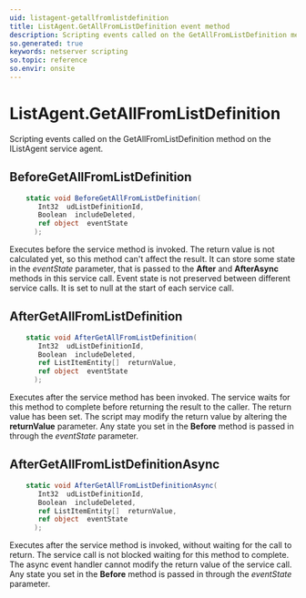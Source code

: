 ```yaml
---
uid: listagent-getallfromlistdefinition
title: ListAgent.GetAllFromListDefinition event method
description: Scripting events called on the GetAllFromListDefinition method on the ListAgent service agent.
so.generated: true
keywords: netserver scripting
so.topic: reference
so.envir: onsite
---
```

# ListAgent.GetAllFromListDefinition

Scripting events called on the <see cref='M:IListAgent.GetAllFromListDefinition'>GetAllFromListDefinition</see> method on the <see cref='IListAgent'>IListAgent</see>  service agent.

## BeforeGetAllFromListDefinition
```cs
    static void BeforeGetAllFromListDefinition(
       Int32  udListDefinitionId,
       Boolean  includeDeleted,
       ref object  eventState
      );
```
Executes before the service method is invoked.
The return value is not calculated yet, so this method can't affect the result.
It can store some state in the *eventState* parameter, that is passed to the **After** and **AfterAsync** methods in this service call.
Event state is not preserved between different service calls. It is set to null at the start of each service call.
## AfterGetAllFromListDefinition
```cs
    static void AfterGetAllFromListDefinition(
       Int32  udListDefinitionId,
       Boolean  includeDeleted,
       ref ListItemEntity[]  returnValue,
       ref object  eventState
      );
```
Executes after the service method has been invoked. The service waits for this method to complete before returning the result to the caller.
The return value has been set. The script may modify the return value by altering the **returnValue** parameter.
Any state you set in the **Before** method is passed in through the *eventState* parameter.
## AfterGetAllFromListDefinitionAsync
```cs
    static void AfterGetAllFromListDefinitionAsync(
       Int32  udListDefinitionId,
       Boolean  includeDeleted,
       ref ListItemEntity[]  returnValue,
       ref object  eventState
      );
```
Executes after the service method is invoked, without waiting for the call to return.
The service call is not blocked waiting for this method to complete.
The async event handler cannot modify the return value of the service call.
Any state you set in the **Before** method is passed in through the *eventState* parameter.

